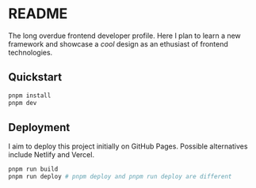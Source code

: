# README

The long overdue frontend developer profile. Here I plan to learn a new framework and showcase a
_cool_ design as an ethusiast of frontend technologies.

## Quickstart

```zsh
pnpm install
pnpm dev
```

## Deployment

I aim to deploy this project initially on GitHub Pages. Possible alternatives include Netlify and Vercel.

```zsh
pnpm run build
pnpm run deploy # pnpm deploy and pnpm run deploy are different
```
